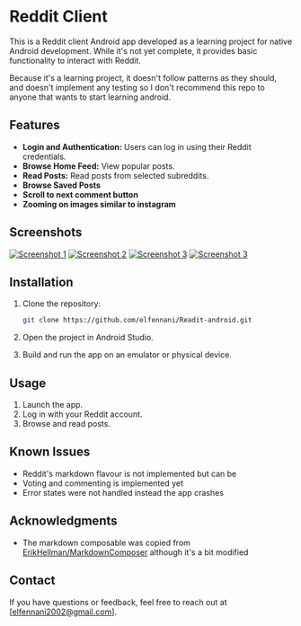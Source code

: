 # Reddit Client

This is a Reddit client Android app developed as a learning project for native Android development.
While it's not yet complete, it provides basic functionality to interact with Reddit.

Because it's a learning project, it doesn't follow patterns as they should, and doesn't implement
any testing so I don't recommend this repo to anyone that wants to start learning android.

## Features

- **Login and Authentication:** Users can log in using their Reddit credentials.
- **Browse Home Feed:** View popular posts.
- **Read Posts:** Read posts from selected subreddits.
- **Browse Saved Posts**
- **Scroll to next comment button**
- **Zooming on images similar to instagram**

## Screenshots

[![Screenshot 1](screenshots/Screenshot-1.jpg)](screenshots/Screenshot-1.jpg)
[![Screenshot 2](screenshots/Screenshot-2.jpg)](screenshots/Screenshot-2.jpg)
[![Screenshot 3](screenshots/Screenshot-3.jpg)](screenshots/Screenshot-3.jpg)
[![Screenshot 3](screenshots/Screenshot-4.jpg)](screenshots/Screenshot-4.jpg)

## Installation

1. Clone the repository:

    ```bash
    git clone https://github.com/elfennani/Readit-android.git
    ```

2. Open the project in Android Studio.

3. Build and run the app on an emulator or physical device.

## Usage

1. Launch the app.
2. Log in with your Reddit account.
3. Browse and read posts.

## Known Issues

- Reddit's markdown flavour is not implemented but can be
- Voting and commenting is implemented yet
- Error states were not handled instead the app crashes

## Acknowledgments

- The markdown composable was copied
  from [ErikHellman/MarkdownComposer](https://github.com/ErikHellman/MarkdownComposer) although it's
  a bit modified

## Contact

If you have questions or feedback, feel free to reach out at [elfennani2002@gmail.com].

